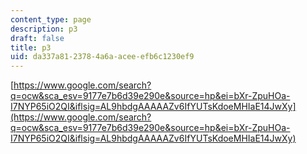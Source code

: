 ```yaml
---
content_type: page
description: p3
draft: false
title: p3
uid: da337a81-2378-4a6a-acee-efb6c1230ef9
---
```

[https://www.google.com/search?q=ocw&sca_esv=9177e7b6d39e290e&source=hp&ei=bXr-ZpuHOa-I7NYP65iO2QI&iflsig=AL9hbdgAAAAAZv6IfYUTsKdoeMHIaE14JwXy](https://www.google.com/search?q=ocw&sca_esv=9177e7b6d39e290e&source=hp&ei=bXr-ZpuHOa-I7NYP65iO2QI&iflsig=AL9hbdgAAAAAZv6IfYUTsKdoeMHIaE14JwXy)